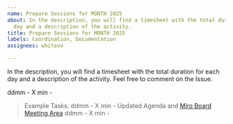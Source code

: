 ```yaml
---
name: Prepare Sessions for MONTH 2025
about: In the description, you will find a timesheet with the total duration for each
  day and a description of the activity.
title: Prepare Sessions for MONTH 2025
labels: Coordination, Documentation
assignees: whitevo

---
```


In the description, you will find a timesheet with the total duration for each day and a description of the activity.
Feel free to comment on the Issue.

ddmm - X min - 

> Example Tasks:
> ddmm - X min - Updated Agenda and [Miro Board Meeting Area](MIRO_LINK)
> ddmm - X min -
